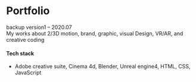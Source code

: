 # Portfolio
backup version1
– 2020.07 <br/>
My works about 2/3D motion, brand, graphic, visual Design, VR/AR, and creative coding

#### Tech stack

- Adobe creative suite, Cinema 4d, Blender, Unreal engine4, HTML, CSS, JavaScript
